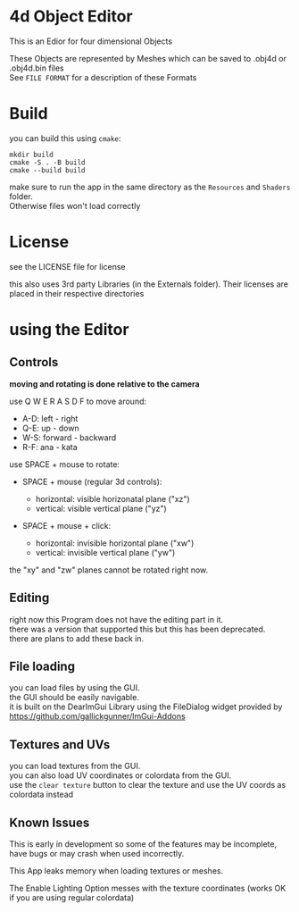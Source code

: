 #  4d Object Editor

This is an Edior for four dimensional Objects

These Objects are represented by Meshes which can be saved to .obj4d or .obj4d.bin files  
See `FILE FORMAT` for a description of these Formats


# Build

you can build this using `cmake`:

```
mkdir build
cmake -S . -B build
cmake --build build
```

make sure to run the app in the same directory as the `Resources` and `Shaders` folder.  
Otherwise files won't load correctly

# License

see the LICENSE file for license

this also uses 3rd party Libraries (in the Externals folder). Their licenses are placed in their respective directories

# using the Editor

## Controls

**moving and rotating is done relative to the camera**

use Q W E R A S D F to move around:

+ A-D: left - right
+ Q-E: up - down
+ W-S: forward - backward
+ R-F: ana - kata

use SPACE + mouse to rotate:

- SPACE + mouse (regular 3d controls):
    - horizontal: visible horizonatal plane ("xz")
    - vertical: visible vertical plane ("yz")
    
- SPACE + mouse + click:
    - horizontal: invisible horizontal plane ("xw")
    - vertical: invisible vertical plane ("yw")

the "xy" and "zw" planes cannot be rotated right now.


 ## Editing

right now this Program does not have the editing part in it.  
there was a version that supported this but this has been deprecated.  
there are plans to add these back in.  


## File loading

you can load files by using the GUI.  
the GUI should be easily navigable.  
it is built on the DearImGui Library using the FileDialog widget provided by <https://github.com/gallickgunner/ImGui-Addons>


## Textures and UVs

you can load textures from the GUI.  
you can also load UV coordinates or colordata from the GUI.  
use the `clear texture` button to clear the texture and use the UV coords as colordata instead  

## Known Issues

This is early in development so some of the features may be incomplete, have bugs or may crash when used incorrectly.

This App leaks memory when loading textures or meshes.

The Enable Lighting Option messes with the texture coordinates (works OK if you are using regular colordata)
